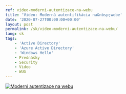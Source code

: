 ```yaml
---
ref: video-moderni-autentizace-na-webu
title: 'Video: Moderná autentifikácia na&nbsp;webe'
date: '2020-07-27T00:00:00+00:00'
layout: post
permalink: /sk/video-moderni-autentizace-na-webu/
lang: sk
tags:
    - 'Active Directory'
    - 'Azure Active Directory'
    - 'Windows Hello'
    - Prednášky
    - Security
    - Video
    - WUG
---
```


<!--more-->

[![Moderní autentizace na webu](https://wug.cz/online/akce/GetFile.ashx?PhotoID=3188&ThumbnailSizeName=detail)](https://wug.cz/zaznamy/617-Moderni-autentizace-na-webu)

